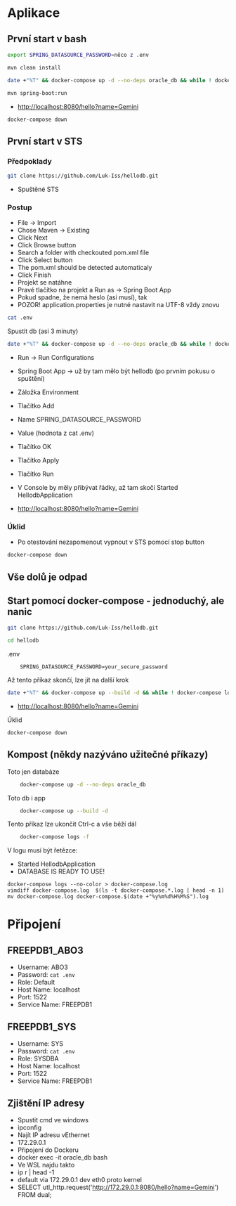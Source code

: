 # Aplikace

## První start v bash

```bash
export SPRING_DATASOURCE_PASSWORD=něco z .env
```

```bash
mvn clean install
```

```bash
date +"%T" && docker-compose up -d --no-deps oracle_db && while ! docker-compose logs 2>&1 | grep -q "DATABASE IS READY TO USE!"; do echo "nedb ..."; sleep 5; done && date +"%T" && echo "Db ready!"
```

```bash
mvn spring-boot:run
```

* [http://localhost:8080/hello?name=Gemini](http://localhost:8080/hello?name=Gemini)

```bash
docker-compose down
```


## První start v STS

### Předpoklady

```bash
git clone https://github.com/Luk-Iss/hellodb.git
```

* Spuštěné STS

### Postup

* File -> Import
* Chose Maven -> Existing
* Click Next
* Click Browse button
* Search a folder with checkouted pom.xml file
* Click Select button
* The pom.xml should be detected automaticaly
* Click Finish
* Projekt se natáhne
* Pravé tlačítko na projekt a Run as -> Spring Boot App
* Pokud spadne, že nemá heslo (asi musí), tak 
* POZOR! application.properties je nutné nastavit na UTF-8 vždy znovu

```bash
cat .env
```

Spustit db (asi 3 minuty)

```bash
date +"%T" && docker-compose up -d --no-deps oracle_db && while ! docker-compose logs 2>&1 | grep -q "DATABASE IS READY TO USE!"; do echo "nedb ..."; sleep 5; done && date +"%T" && echo "Db ready!"
```

* Run -> Run Configurations
* Spring Boot App -> už by tam mělo být hellodb (po prvním pokusu o spuštění)
* Záložka Environment
* Tlačítko Add
* Name SPRING_DATASOURCE_PASSWORD
* Value (hodnota z cat .env)
* Tlačítko OK
* Tlačítko Apply
* Tlačítko Run
* V Console by měly přibývat řádky, až tam skočí Started HellodbApplication

* [http://localhost:8080/hello?name=Gemini](http://localhost:8080/hello?name=Gemini)

### Úklid

* Po otestování nezapomenout vypnout v STS pomocí stop button

```bash
docker-compose down
```


## Vše dolů je odpad
## Start pomocí docker-compose - jednoduchý, ale nanic

```bash
git clone https://github.com/Luk-Iss/hellodb.git
```

```bash
cd hellodb
```

.env

```env
    SPRING_DATASOURCE_PASSWORD=your_secure_password
```

Až tento příkaz skončí, lze jít na další krok

```bash
date +"%T" && docker-compose up --build -d && while ! docker-compose logs 2>&1 | grep -q "DATABASE IS READY TO USE!"; do echo "nedb ..."; sleep 5; done && while ! docker-compose logs 2>&1 | grep -q "DATABASE IS READY TO USE!"; do echo "neapp ..."; sleep 5; done && date +"%T" && echo "Databáze a aplikace jsou připravené k použití!"
```

* [http://localhost:8080/hello?name=Gemini](http://localhost:8080/hello?name=Gemini)

Úklid

```bash
docker-compose down
```



## Kompost (někdy nazýváno užitečné příkazy)

Toto jen databáze

```bash
    docker-compose up -d --no-deps oracle_db
```

Toto db i app

```bash
    docker-compose up --build -d
```

Tento příkaz lze ukončit Ctrl-c a vše běží dál

```bash
    docker-compose logs -f
```

V logu musí být řetězce:

* Started HellodbApplication
* DATABASE IS READY TO USE!

```
docker-compose logs --no-color > docker-compose.log
vimdiff docker-compose.log  $(ls -t docker-compose.*.log | head -n 1)
mv docker-compose.log docker-compose.$(date +"%y%m%d%H%M%S").log
```

# Připojení

## FREEPDB1_ABO3

- Username: ABO3
- Password: `cat .env`
- Role: Default
- Host Name: localhost
- Port: 1522
- Service Name: FREEPDB1

## FREEPDB1_SYS

- Username: SYS
- Password: `cat .env`
- Role: SYSDBA
- Host Name: localhost
- Port: 1522
- Service Name: FREEPDB1

## Zjištění IP adresy

- Spustit cmd ve windows
- ipconfig
- Najít IP adresu vEthernet
- 172.29.0.1
- Připojení do Dockeru
- docker exec -it oracle_db bash
- Ve WSL najdu takto
- ip r | head -1
- default via 172.29.0.1 dev eth0 proto kernel
- SELECT utl_http.request('http://172.29.0.1:8080/hello?name=Gemini') FROM dual;
